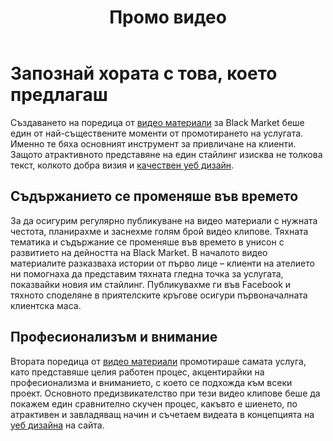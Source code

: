 ﻿---
layout: post
order: 6
rel: /about/blackmarket/multimedia
service: /services/multimedia
project: /portfolio/blackmarket
header: compact
display: subject postcard
title: Промо видео
description: За да осигурим регулярно публикуване на видео материали с нужната честота, планирахме и заснехме голям брой видео клипове.
summary: Създаването на поредица от видео материали беше един от най-съществените моменти от видео маркетинга на проекта. Именно те бяха основния инструмент за привличане на клиенти. Защото атрактивното представяне на един стайлинг изисква не толкова текст, колкото добра визия и качествен уеб дизайн.
image: /business/blackmarket/multimedia.jpg
ref:
  - video: http://www.youtube.com/embed/5T0I6Hy5i6g
    title: 'Костюм по поръчка'
    description: 'Добрият костюм винаги изразява повече, от колкото съзнателно си вложил в него. Следвайки тази аксиома, в Black Market знаем важността на вероятно най-важния компонент от гардероба на всеки от нас.'
    url: http://www.youtube.com/watch?v=5T0I6Hy5i6g
  - video: http://www.youtube.com/embed/vwqRpnwEG1Y
    title: Дънките, задължителната дреха в гардероба
    description: 'Ако не сте мислили, че можете да си ушиете дънки по поръчка, то сега е момента да си промените мнението за това. Дънките са задължителна дреха в гардероба на всеки човек и затова решихме да ви покажем как се ражда един чифт.'
    url: http://www.youtube.com/watch?v=vwqRpnwEG1Y
  - video: http://www.youtube.com/embed/2Hg8WXxQky8
    title: Един различен стил
    description: 'Чудите се дали покрай всички бални рокли и по-официални облекла, които създаваме, можем да се справим и също толкова добре, когато става въпрос и за по-спортно облекло? Настоящият стайлинг идва, за да отговори „да" на този въпрос'
    url: http://www.youtube.com/watch?v=2Hg8WXxQky8
  - video: http://www.youtube.com/embed/Kujh3T1evRc
    title: В страната на чудесата
    description: 'Точно така се чувстваше клиентката ни по време на фотосесията - облечена рокля, за която винаги е мечтала и заобградена от носещия леко фантастични нюанси декор на Природо-научния музей в София.'
    url: http://www.youtube.com/watch?v=Kujh3T1evRc
  - video: http://www.youtube.com/embed/lNVBuYHu6iI
    title: Шик в лятна нощ
    description: 'За да накараме някой да се чувства уверен и да изглежда прекрасно, ние разчитаме на личното отношение, да вникнем в душата на всеки клиент и да се докоснем до неговите желания, защото това е начина да произведем неговите мечти.'
    url: http://www.youtube.com/watch?v=lNVBuYHu6iI
  - video: http://www.youtube.com/embed/Zhx1NAPoiww
    title: Официално и ежедневно облекло
    description: 'Прибираш за 5 минути вкъщи сваляш костюма, слагаш дънките, махаш вратовръзката, обличаш сакото и се вписваш във всяка една ситуация. С нашите предложения винаги ще се чувсваш добре.'
    url: http://www.youtube.com/watch?v=Zhx1NAPoiww
  - video: http://www.youtube.com/embed/2c9KUbYjHPU
    title: Marten X Black Market Фoтосесия
    description: 'Когато търсиш своята ''втора кожа'', искаш да изразиш себе си по свой оригинален начин и да покажеш индивидуален стил и вкус, Black Market е мястото, където ще намериш всичко това. Да бъдеш себе си е най-важното.'
    url: http://www.youtube.com/watch?v=2c9KUbYjHPU
  - video: http://www.youtube.com/embed/nYB1bCCFjTM
    title: Ако търсиш различна визия
    description: 'В Black Market ще направим нещо уникално специлано за теб. Oтново използвахме най-силните си оръжия - труда и отдадеността си - и превърнахме една съвременна красавица в убийствена винтидж принцеса.'
    url: http://www.youtube.com/watch?v=nYB1bCCFjTM
  - video: http://www.youtube.com/embed/cgAfyJZJPlE
    title: Желанието да изглеждаш добре
    description: 'Освен да си тръгнеш перфектно облечен е Black Market ще се постараем да се чувстваш страхотно от самото начало при създаването на модела, през взимането на мерките и пробите, за да си тръгнеш с усмивка и да се върнеш отново.'
    url: http://www.youtube.com/watch?v=cgAfyJZJPlE
  - video: http://www.youtube.com/embed/G5iGdlW0Fn8
    title: Защо Shaker Maker избра Black Market
    description: 'Това, което се случва в Black Market е точно обратното на конфекция. Идваш, чувстваш се като у дома си и получаваш завършен продукт, който е на много високо световно ниво, при супер добра цена и изключително високо качество.'
    url: http://www.youtube.com/watch?v=G5iGdlW0Fn8
---
# Запознай хората с това, което предлагаш
Създаването на поредица от [видео материали](https://www.youtube.com/user/blackmarketbg) за Black Market беше един от най-съществените моменти от промотирането на услугата. Именно те бяха основният инструмент за привличане на клиенти. Защото атрактивното представяне на един стайлинг изисква не толкова текст, колкото добра визия и [качествен уеб дизайн](./../../маркетинг/уеб-дизайн.html).

## Съдържанието се променяше във времето
За да осигурим регулярно публикуване на видео материали с нужната честота, планирахме и заснехме голям брой видео клипове. Тяхната тематика и съдържание се променяше във времето в унисон с развитието на дейността на Black Market. В началото видео материалите разказваха истории от първо лице – клиенти на ателието ни помогнаха да представим тяхната гледна точка за услугата, показвайки новия им стайлинг. Публикувахме ги във Facebook и тяхното споделяне в приятелските кръгове осигури първоначалната клиентска маса.

## Професионализъм и внимание
Втората поредица от [видео материали](https://www.youtube.com/user/almerobg) промотираше самата услуга, като представяше целия работен процес, акцентирайки на професионализма и вниманието, с което се подхожда към всеки проект. Основното предизвикателство при тези видео клипове беше да покажем един сравнително скучен процес, какъвто е шиенето, по атрактивен и завладяващ начин и съчетаем видеата в концепцията на [уеб дизайна](./../../маркетинг/уеб-дизайн.html) на сайта.